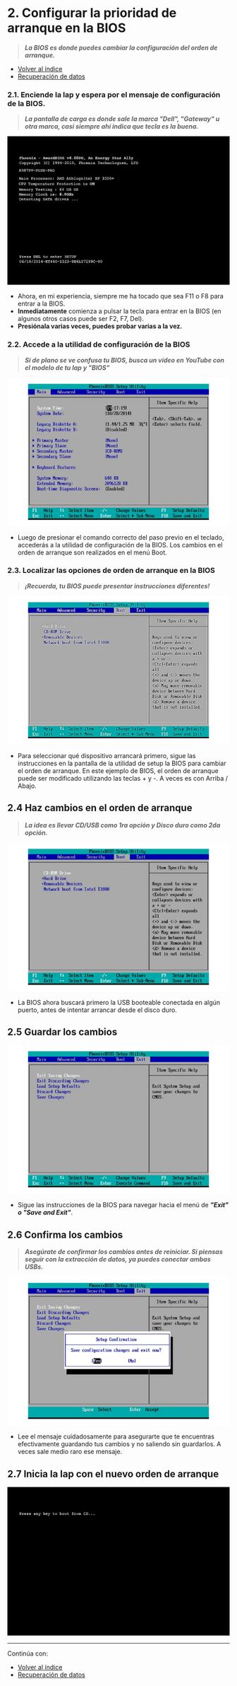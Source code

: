 # 2. Configurar la prioridad de arranque en la BIOS

> ***La BIOS es donde puedes cambiar la configuración del orden de arranque.***

- [Volver al índice](save_old_pc.md)
- [Recuperación de datos](data_recovery.md)

### 2.1. Enciende la lap y espera por el mensaje de configuración de la BIOS.

> ***La pantalla de carga es donde sale la marca "Dell", "Gateway" u otra marca, casi siempre ahí indica que tecla es la buena.***

![Mensaje de Configuración de la BIOS](img/load_screen.jpg)

- Ahora, en mi experiencia, siempre me ha tocado que sea F11 o F8 para entrar a la BIOS.
- **Inmediatamente** comienza a pulsar la tecla para entrar en la BIOS (en algunos otros casos puede ser F2, F7, Del).
- **Presiónala varias veces, puedes probar varias a la vez.**

### 2.2. Accede a la utilidad de configuración de la BIOS

> ***Si de plano se ve confusa tu BIOS, busca un video en YouTube con el modelo de tu lap y "BIOS"***

![Menu Principal](img/bios_menu.jpg)

- Luego de presionar el comando correcto del paso previo en el teclado, accederás a la utilidad de configuración de la BIOS. Los cambios en el orden de arranque son realizados en el menú Boot.

### 2.3. Localizar las opciones de orden de arranque en la BIOS

> ***¡Recuerda, tu BIOS puede presentar instrucciones diferentes!***

![Orden de Arranque](img/boot_order.jpg)

- Para seleccionar qué dispositivo arrancará primero, sigue las instrucciones en la pantalla de la utilidad de setup la BIOS para cambiar el orden de arranque. En este ejemplo de BIOS, el orden de arranque puede ser modificado utilizando las teclas + y -. A veces es con Arriba / Abajo.

## 2.4 Haz cambios en el orden de arranque

> ***La idea es llevar CD/USB como 1ra opción y Disco duro como 2da opción.***

![Nuevo Orden de Arranque](img/new_order.jpg)

- La BIOS ahora buscará primero la USB booteable conectada en algún puerto, antes de intentar arrancar desde el disco duro.

## 2.5 Guardar los cambios

![Guardar Cambios](img/save_changes.jpg)

- Sigue las instrucciones de la BIOS para navegar hacia el menú de ***"Exit" o "Save and Exit"***.

## 2.6 Confirma los cambios

> ***Asegúrate de confirmar los cambios antes de reiniciar. Si piensas seguir con la extracción de datos, ya puedes conectar ambas USBs.***

![Confirmar Cambios](img/confirm_changes.jpg)

- Lee el mensaje cuidadosamente para asegurarte que te encuentras efectivamente guardando tus cambios y no saliendo sin guardarlos. A veces sale medio raro ese mensaje.

## 2.7 Inicia la lap con el nuevo orden de arranque

![Iniciar desde USB](img/start_from_usb.jpg)

---

Continúa con:
- [Volver al índice](save_old_pc.md)
- [Recuperación de datos](data_recovery.md)
